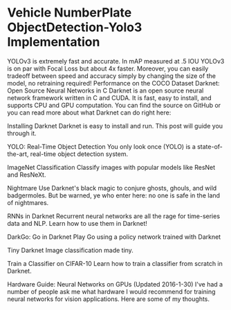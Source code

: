 # Vehicle NumberPlate ObjectDetection-Yolo3 Implementation
YOLOv3 is extremely fast and accurate. In mAP measured at .5 IOU YOLOv3 is on par with Focal Loss but about 4x faster. Moreover, you can easily tradeoff between speed and accuracy simply by changing the size of the model, no retraining required!
Performance on the COCO Dataset
Darknet: Open Source Neural Networks in C
Darknet is an open source neural network framework written in C and CUDA. It is fast, easy to install, and supports CPU and GPU computation. You can find the source on GitHub or you can read more about what Darknet can do right here:

Installing Darknet
Darknet is easy to install and run. This post will guide you through it.


YOLO: Real-Time Object Detection
You only look once (YOLO) is a state-of-the-art, real-time object detection system.

ImageNet Classification
Classify images with popular models like ResNet and ResNeXt.


Nightmare
Use Darknet's black magic to conjure ghosts, ghouls, and wild badgermoles. But be warned, ye who enter here: no one is safe in the land of nightmares.

RNNs in Darknet
Recurrent neural networks are all the rage for time-series data and NLP. Learn how to use them in Darknet!

DarkGo: Go in Darknet
Play Go using a policy network trained with Darknet

Tiny Darknet
Image classification made tiny.

Train a Classifier on CIFAR-10
Learn how to train a classifier from scratch in Darknet.

Hardware Guide: Neural Networks on GPUs (Updated 2016-1-30)
I've had a number of people ask me what hardware I would recommend for training neural networks for vision applications. Here are some of my thoughts.

